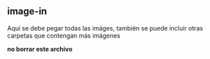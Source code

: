 ## image-in

Aquí se debe pegar todas las imáges, también se puede incluir otras carpetas que contengan más imágenes

**no borrar este archivo**
